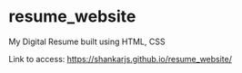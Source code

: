# resume_website

My Digital Resume built using HTML, CSS


Link to access: https://shankarjs.github.io/resume_website/
